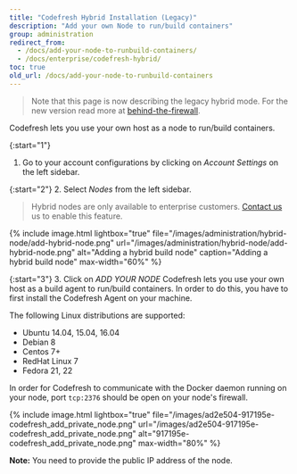 ```yaml
---
title: "Codefresh Hybrid Installation (Legacy)"
description: "Add your own Node to run/build containers"
group: administration
redirect_from:
  - /docs/add-your-node-to-runbuild-containers/
  - /docs/enterprise/codefresh-hybrid/
toc: true
old_url: /docs/add-your-node-to-runbuild-containers
---
```


>Note that this page is now describing the legacy hybrid mode. For the new version read more at [behind-the-firewall]({{site.baseurl}}/docs/administration/behind-the-firewall/).

Codefresh lets you use your own host as a node to run/build containers.

{:start="1"}
1.  Go to your account configurations by clicking on *Account Settings* on the left sidebar.

{:start="2"}
2. Select *Nodes* from the left sidebar.

> Hybrid nodes are only available to enterprise customers. [Contact us](https://codefresh.io/contact-sales/) us to enable this feature.

{% include image.html
  lightbox="true"
  file="/images/administration/hybrid-node/add-hybrid-node.png"
  url="/images/administration/hybrid-node/add-hybrid-node.png"
  alt="Adding a hybrid build node"
  caption="Adding a hybrid build node"
  max-width="60%"
    %}

{:start="3"}
3. Click on *ADD YOUR NODE*
Codefresh lets you use your own host as a build agent to run/build containers. In order to do this, you have to first install the Codefresh Agent on your machine.

The following Linux distributions are supported:

- Ubuntu 14.04, 15.04, 16.04
- Debian 8
- Centos 7+
- RedHat Linux 7
- Fedora 21, 22

In order for Codefresh to communicate with the Docker daemon running on your node, port `tcp:2376` should be open on your node's firewall.

{% include image.html
lightbox="true"
file="/images/ad2e504-917195e-codefresh_add_private_node.png"
url="/images/ad2e504-917195e-codefresh_add_private_node.png"
alt="917195e-codefresh_add_private_node.png"
max-width="80%"
%}

**Note:** You need to provide the public IP address of the node.

